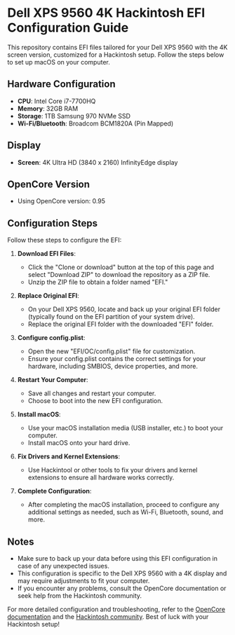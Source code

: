 # Dell XPS 9560 4K Hackintosh EFI Configuration Guide

This repository contains EFI files tailored for your Dell XPS 9560 with the 4K screen version, customized for a Hackintosh setup. Follow the steps below to set up macOS on your computer.

## Hardware Configuration

- **CPU**: Intel Core i7-7700HQ
- **Memory**: 32GB RAM
- **Storage**: 1TB Samsung 970 NVMe SSD
- **Wi-Fi/Bluetooth**: Broadcom BCM1820A (Pin Mapped)

## Display

- **Screen**: 4K Ultra HD (3840 x 2160) InfinityEdge display

## OpenCore Version

- Using OpenCore version: 0.95

## Configuration Steps

Follow these steps to configure the EFI:

1. **Download EFI Files**:
   - Click the "Clone or download" button at the top of this page and select "Download ZIP" to download the repository as a ZIP file.
   - Unzip the ZIP file to obtain a folder named "EFI."

2. **Replace Original EFI**:
   - On your Dell XPS 9560, locate and back up your original EFI folder (typically found on the EFI partition of your system drive).
   - Replace the original EFI folder with the downloaded "EFI" folder.

3. **Configure config.plist**:
   - Open the new "EFI/OC/config.plist" file for customization.
   - Ensure your config.plist contains the correct settings for your hardware, including SMBIOS, device properties, and more.

4. **Restart Your Computer**:
   - Save all changes and restart your computer.
   - Choose to boot into the new EFI configuration.

5. **Install macOS**:
   - Use your macOS installation media (USB installer, etc.) to boot your computer.
   - Install macOS onto your hard drive.

6. **Fix Drivers and Kernel Extensions**:
   - Use Hackintool or other tools to fix your drivers and kernel extensions to ensure all hardware works correctly.

7. **Complete Configuration**:
   - After completing the macOS installation, proceed to configure any additional settings as needed, such as Wi-Fi, Bluetooth, sound, and more.

## Notes

- Make sure to back up your data before using this EFI configuration in case of any unexpected issues.
- This configuration is specific to the Dell XPS 9560 with a 4K display and may require adjustments to fit your computer.
- If you encounter any problems, consult the OpenCore documentation or seek help from the Hackintosh community.

For more detailed configuration and troubleshooting, refer to the [OpenCore documentation](https://dortania.github.io/OpenCore-Install-Guide/) and the [Hackintosh community](https://www.tonymacx86.com/). Best of luck with your Hackintosh setup!
